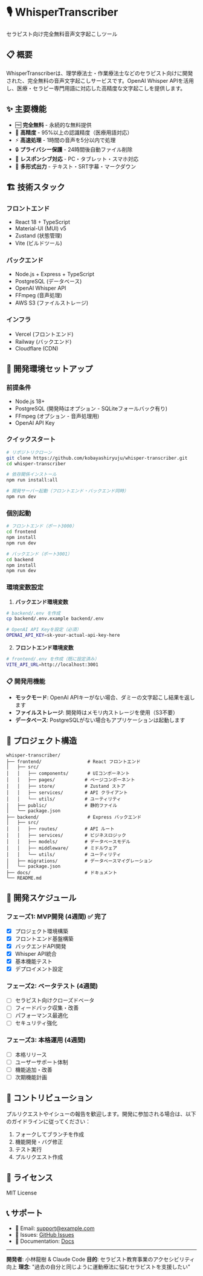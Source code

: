 # 🎙️ WhisperTranscriber

セラピスト向け完全無料音声文字起こしツール

## 📋 概要

WhisperTranscriberは、理学療法士・作業療法士などのセラピスト向けに開発された、完全無料の音声文字起こしサービスです。OpenAI Whisper APIを活用し、医療・セラピー専門用語に対応した高精度な文字起こしを提供します。

## ✨ 主要機能

- 🆓 **完全無料** - 永続的な無料提供
- 🎯 **高精度** - 95%以上の認識精度（医療用語対応）
- ⚡ **高速処理** - 1時間の音声を5分以内で処理
- 🔒 **プライバシー保護** - 24時間後自動ファイル削除
- 📱 **レスポンシブ対応** - PC・タブレット・スマホ対応
- 📄 **多形式出力** - テキスト・SRT字幕・マークダウン

## 🏗️ 技術スタック

### フロントエンド
- React 18 + TypeScript
- Material-UI (MUI) v5
- Zustand (状態管理)
- Vite (ビルドツール)

### バックエンド
- Node.js + Express + TypeScript
- PostgreSQL (データベース)
- OpenAI Whisper API
- FFmpeg (音声処理)
- AWS S3 (ファイルストレージ)

### インフラ
- Vercel (フロントエンド)
- Railway (バックエンド)
- Cloudflare (CDN)

## 🚀 開発環境セットアップ

### 前提条件
- Node.js 18+
- PostgreSQL (開発時はオプション - SQLiteフォールバック有り)
- FFmpeg (オプション - 音声処理用)
- OpenAI API Key

### クイックスタート

```bash
# リポジトリクローン
git clone https://github.com/kobayashiryuju/whisper-transcriber.git
cd whisper-transcriber

# 依存関係インストール
npm run install:all

# 開発サーバー起動（フロントエンド・バックエンド同時）
npm run dev
```

### 個別起動

```bash
# フロントエンド（ポート3000）
cd frontend
npm install
npm run dev

# バックエンド（ポート3001）
cd backend
npm install
npm run dev
```

### 環境変数設定

1. **バックエンド環境変数**
```bash
# backend/.env を作成
cp backend/.env.example backend/.env

# OpenAI API Keyを設定（必須）
OPENAI_API_KEY=sk-your-actual-api-key-here
```

2. **フロントエンド環境変数**
```bash
# frontend/.env を作成（既に設定済み）
VITE_API_URL=http://localhost:3001
```

### 📋 開発用機能

- **モックモード**: OpenAI APIキーがない場合、ダミーの文字起こし結果を返します
- **ファイルストレージ**: 開発時はメモリ内ストレージを使用（S3不要）
- **データベース**: PostgreSQLがない場合もアプリケーションは起動します

## 📂 プロジェクト構造

```
whisper-transcriber/
├── frontend/                 # React フロントエンド
│   ├── src/
│   │   ├── components/       # UIコンポーネント
│   │   ├── pages/           # ページコンポーネント
│   │   ├── store/           # Zustand ストア
│   │   ├── services/        # API クライアント
│   │   └── utils/           # ユーティリティ
│   ├── public/              # 静的ファイル
│   └── package.json
├── backend/                  # Express バックエンド
│   ├── src/
│   │   ├── routes/          # API ルート
│   │   ├── services/        # ビジネスロジック
│   │   ├── models/          # データベースモデル
│   │   ├── middleware/      # ミドルウェア
│   │   └── utils/           # ユーティリティ
│   ├── migrations/          # データベースマイグレーション
│   └── package.json
├── docs/                    # ドキュメント
└── README.md
```

## 🎯 開発スケジュール

### フェーズ1: MVP開発 (4週間) ✅ 完了
- [x] プロジェクト環境構築
- [x] フロントエンド基盤構築
- [x] バックエンドAPI開発
- [x] Whisper API統合
- [x] 基本機能テスト
- [x] デプロイメント設定

### フェーズ2: ベータテスト (4週間)
- [ ] セラピスト向けクローズドベータ
- [ ] フィードバック収集・改善
- [ ] パフォーマンス最適化
- [ ] セキュリティ強化

### フェーズ3: 本格運用 (4週間)
- [ ] 本格リリース
- [ ] ユーザーサポート体制
- [ ] 機能追加・改善
- [ ] 次期機能計画

## 🤝 コントリビューション

プルリクエストやイシューの報告を歓迎します。開発に参加される場合は、以下のガイドラインに従ってください：

1. フォークしてブランチを作成
2. 機能開発・バグ修正
3. テスト実行
4. プルリクエスト作成

## 📄 ライセンス

MIT License

## 📞 サポート

- 📧 Email: support@example.com
- 🐛 Issues: [GitHub Issues](https://github.com/kobayashiryuju/whisper-transcriber/issues)
- 📖 Documentation: [Docs](./docs/)

---

**開発者**: 小林龍樹 & Claude Code
**目的**: セラピスト教育事業のアクセシビリティ向上
**理念**: "過去の自分と同じように運動療法に悩むセラピストを支援したい"